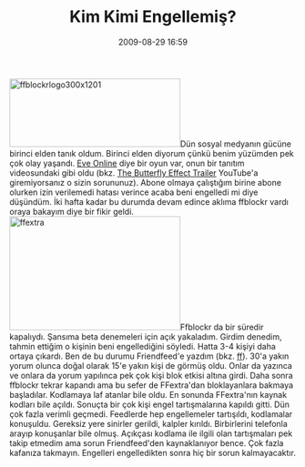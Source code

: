 ﻿---
layout: post
title: Kim Kimi Engellemi&#351;?
date: 2009-08-29 16:59
comments: true
categories: []
---
<img class="alignleft size-full wp-image-1241" title="ffblockrlogo300x1201" src="http://onurbaykal.com.tr/wp-content/uploads/2009/08/ffblockrlogo300x1201.png" alt="ffblockrlogo300x1201" width="300" height="120" />Dün sosyal medyanın gücüne birinci elden tanık oldum. Birinci elden diyorum çünkü benim yüzümden pek çok olay yaşandı. <a href="http://www.eveonline.com/">Eve Online</a> diye bir oyun var, onun bir tanıtım videosundaki gibi oldu (bkz. <a href="http://www.youtube.com/watch?v=oq2oxt7Nrxo">The Butterfly Effect Trailer</a> YouTube'a giremiyorsanız o sizin sorununuz). Abone olmaya çalıştığım birine abone olurken izin verilemedi hatası verince acaba beni engelledi mi diye düşündüm. İki hafta kadar bu durumda devam edince aklıma ffblockr vardı oraya bakayım diye bir fikir geldi. <img class="alignright size-medium wp-image-1245" title="ffextra" src="http://onurbaykal.com.tr/wp-content/uploads/2009/08/ffextra-300x200.jpg" alt="ffextra" width="300" height="200" />Ffblockr da bir süredir kapalıydı. Şansıma beta denemeleri için açık yakaladım. Girdim denedim, tahmin ettiğim o kişinin beni engellediğini söyledi. Hatta 3-4 kişiyi daha ortaya çıkardı. Ben de bu durumu Friendfeed'e yazdım (bkz. <a href="http://friendfeed.com/theaob/5392cc0f/ffblockr-tekrar-islevsel-dogru-sonuclar-da">ff</a>). 30'a yakın yorum olunca doğal olarak 15'e yakın kişi de görmüş oldu. Onlar da yazınca ve onlara da yorum yapılınca pek çok kişi blok etkisi altına girdi. Daha sonra ffblockr tekrar kapandı ama bu sefer de FFextra'dan bloklayanlara bakmaya başladılar. Kodlamaya laf atanlar bile oldu. En sonunda FFextra'nın kaynak kodları bile açıldı. Sonuçta bir çok kişi engel tartışmalarına kapıldı gitti. Dün çok fazla verimli geçmedi. Feedlerde hep engellemeler tartışıldı, kodlamalar konuşuldu. Gereksiz yere sinirler gerildi, kalpler kırıldı. Birbirlerini telefonla arayıp konuşanlar bile olmuş. Açıkçası kodlama ile ilgili olan tartışmaları pek takip etmedim ama sorun Friendfeed'den kaynaklanıyor bence. Çok fazla kafanıza takmayın. Engelleri engelledikten sonra hiç bir sorun kalmayacaktır.
